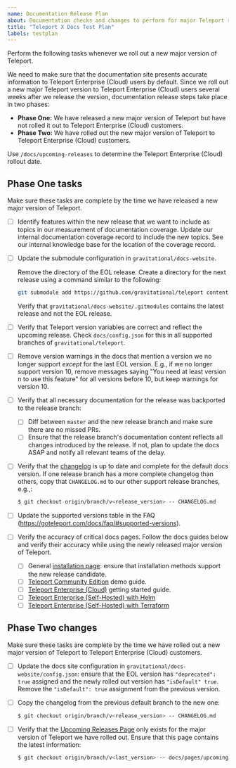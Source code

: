 ```yaml
---
name: Documentation Release Plan
about: Documentation checks and changes to perform for major Teleport releases
title: "Teleport X Docs Test Plan"
labels: testplan
---
```


Perform the following tasks whenever we roll out a new major version of
Teleport. 

We need to make sure that the documentation site presents accurate information
to Teleport Enterprise (Cloud) users by default. Since we roll out a new major
Teleport version to Teleport Enterprise (Cloud) users several weeks after we
release the version, documentation release steps take place in two
phases:

- **Phase One:** We have released a new major version of Teleport but have not
  rolled it out to Teleport Enterprise (Cloud) customers.
- **Phase Two:** We have rolled out the new major version of Teleport to
  Teleport Enterprise (Cloud) customers.

Use `/docs/upcoming-releases` to determine the Teleport Enterprise (Cloud)
rollout date.

## Phase One tasks

Make sure these tasks are complete by the time we have released a new major
version of Teleport.

- [ ] Identify features within the new release that we want to include as topics
  in our measurement of documentation coverage. Update our internal
  documentation coverage record to include the new topics. See our internal
  knowledge base for the location of the coverage record.

- [ ] Update the submodule configuration in `gravitational/docs-website`.

  Remove the directory of the EOL release. Create a directory for the next
  release using a command similar to the following:
  
  ```bash
  git submodule add https://github.com/gravitational/teleport content/<VERSION>.x
  ```

  Verify that `gravitational/docs-website/.gitmodules` contains the latest
  release and not the EOL release.

- [ ] Verify that Teleport version variables are correct and reflect the upcoming
  release. Check `docs/config.json` for this in all supported branches of
  `gravitational/teleport`.

- [ ] Remove version warnings in the docs that mention a version we no longer
  support _except_ for the last EOL version. E.g., if we no longer support
  version 10, remove messages saying "You need at least version n to use this
  feature" for all versions before 10, but keep warnings for version 10.

- [ ] Verify that all necessary documentation for the release was backported to
  the release branch:
  - [ ] Diff between `master` and the new release branch and make sure there are
    no missed PRs.
  - [ ] Ensure that the release branch's documentation content reflects all
    changes introduced by the release. If not, plan to update the docs ASAP and
    notify all relevant teams of the delay.

- [ ] Verify that the [changelog](../../CHANGELOG.md) is up to date and complete
  for the default docs version. If one release branch has a more complete
  changelog than others, copy that `CHANGELOG.md` to our other support release
  branches, e.g.,:

  ```bash
  $ git checkout origin/branch/v<release_version> -- CHANGELOG.md
  ```

- [ ] Update the supported versions table in the FAQ
  (https://goteleport.com/docs/faq/#supported-versions).

- [ ] Verify the accuracy of critical docs pages. Follow the docs guides below
  and verify their accuracy while using the newly released major version of
  Teleport.

  - [ ] General [installation page](../../docs/pages/installation.mdx): ensure
    that installation methods support the new release candidate.
  - [ ] [Teleport Community
    Edition](../../docs/pages/admin-guides/deploy-a-cluster/linux-demo.mdx) demo
    guide.
  - [ ] [Teleport Enterprise (Cloud)](../../docs/pages/get-started.mdx) getting
    started guide.
  - [ ] [Teleport Enterprise (Self-Hosted) with
    Helm](../../docs/pages/admin-guides/deploy-a-cluster/helm-deployments/kubernetes-cluster.mdx)
  - [ ] [Teleport Enterprise (Self-Hosted) with
    Terraform](../../docs/pages/admin-guides/deploy-a-cluster/deployments/aws-ha-autoscale-cluster-terraform.mdx)

## Phase Two changes

Make sure these tasks are complete by the time we have rolled out a new major
version of Teleport to Teleport Enterprise (Cloud) customers.

- [ ] Update the docs site configuration in
  `gravitational/docs-website/config.json`: ensure that the EOL version has
  `"deprecated": true` assigned and the newly rolled out version has
  `"isDefault" true`. Remove the `"isDefault": true` assignment from the
  previous version.

- [ ] Copy the changelog from the previous default branch to the new one:

  ```bash
  $ git checkout origin/branch/v<release_version> -- CHANGELOG.md
  ```

- [ ] Verify that the [Upcoming Releases
  Page](../../docs/pages/upcoming-releases.mdx) only exists for the major
  version of Teleport we have rolled out. Ensure that this page contains the
  latest information:

  ```bash
  $ git checkout origin/branch/v<last_version> -- docs/pages/upcoming-releases.mdx
  ```
